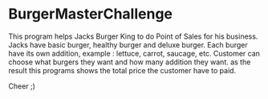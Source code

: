 # BurgerMasterChallenge
This program helps Jacks Burger King to do Point of Sales for his business.
Jacks have basic burger, healthy burger and deluxe burger.
Each burger have its own addition, example : lettuce, carrot, saucage, etc.
Customer can choose what burgers they want and how many addition they want.
as the result this programs shows the total price the customer have to paid.

Cheer ;)
